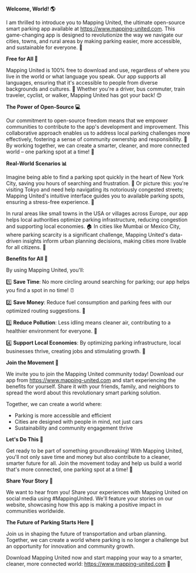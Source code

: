 **Welcome, World! 🌎**

I am thrilled to introduce you to Mapping United, the ultimate open-source smart parking app available at https://www.mapping-united.com. This game-changing app is designed to revolutionize the way we navigate our cities, towns, and rural areas by making parking easier, more accessible, and sustainable for everyone. 🌟

**Free for All 🎁**

Mapping United is 100% free to download and use, regardless of where you live in the world or what language you speak. Our app supports all languages, ensuring that it's accessible to people from diverse backgrounds and cultures. 🌈 Whether you're a driver, bus commuter, train traveler, cyclist, or walker, Mapping United has got your back! 😊

**The Power of Open-Source 💻**

Our commitment to open-source freedom means that we empower communities to contribute to the app's development and improvement. This collaborative approach enables us to address local parking challenges more effectively, fostering a sense of community ownership and responsibility. 🌟 By working together, we can create a smarter, cleaner, and more connected world – one parking spot at a time! 🔧

**Real-World Scenarios 📊**

Imagine being able to find a parking spot quickly in the heart of New York City, saving you hours of searching and frustration. 🤯 Or picture this: you're visiting Tokyo and need help navigating its notoriously congested streets; Mapping United's intuitive interface guides you to available parking spots, ensuring a stress-free experience. 🌆

In rural areas like small towns in the USA or villages across Europe, our app helps local authorities optimize parking infrastructure, reducing congestion and supporting local economies. 🏠 In cities like Mumbai or Mexico City, where parking scarcity is a significant challenge, Mapping United's data-driven insights inform urban planning decisions, making cities more livable for all citizens. 🌆

**Benefits for All 🌟**

By using Mapping United, you'll:

1️⃣ **Save Time**: No more circling around searching for parking; our app helps you find a spot in no time! ⏰

2️⃣ **Save Money**: Reduce fuel consumption and parking fees with our optimized routing suggestions. 💸

3️⃣ **Reduce Pollution**: Less idling means cleaner air, contributing to a healthier environment for everyone. 🌿

4️⃣ **Support Local Economies**: By optimizing parking infrastructure, local businesses thrive, creating jobs and stimulating growth. 🏢

**Join the Movement 🔁**

We invite you to join the Mapping United community today! Download our app from https://www.mapping-united.com and start experiencing the benefits for yourself. Share it with your friends, family, and neighbors to spread the word about this revolutionary smart parking solution.

Together, we can create a world where:

* Parking is more accessible and efficient
* Cities are designed with people in mind, not just cars
* Sustainability and community engagement thrive

**Let's Do This 🎉**

Get ready to be part of something groundbreaking! With Mapping United, you'll not only save time and money but also contribute to a cleaner, smarter future for all. Join the movement today and help us build a world that's more connected, one parking spot at a time! 🔮

**Share Your Story 📢**

We want to hear from you! Share your experiences with Mapping United on social media using #MappingUnited. We'll feature your stories on our website, showcasing how this app is making a positive impact in communities worldwide.

**The Future of Parking Starts Here 🚀**

Join us in shaping the future of transportation and urban planning. Together, we can create a world where parking is no longer a challenge but an opportunity for innovation and community growth.

Download Mapping United now and start mapping your way to a smarter, cleaner, more connected world: https://www.mapping-united.com 🚀